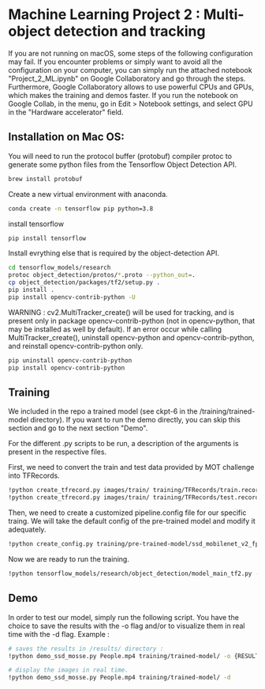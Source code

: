 
# Machine Learning Project 2 : Multi-object detection and tracking

If you are not running on macOS, some steps of the following configuration may fail. If you encounter problems or simply want to avoid all the configuration on your computer, you can simply run the attached notebook "Project_2_ML.ipynb" on Google Collaboratory and go through the steps.
Furthermore, Google Collaboratory allows to use powerful CPUs and GPUs, which makes the training and demos faster. If you run the notebook on Google Collab, in the menu, go in Edit > Notebook settings, and select GPU in the "Hardware accelerator" field.

## Installation on Mac OS: 

You will need to run the protocol buffer (protobuf) compiler protoc to generate some python files from the Tensorflow Object Detection API.
```bash
brew install protobuf
```

Create a new virtual environment with anaconda.
```bash
conda create -n tensorflow pip python=3.8
```

install tensorflow
```bash
pip install tensorflow
```

Install evrything else that is required by the object-detection API.
```bash
cd tensorflow_models/research
protoc object_detection/protos/*.proto --python_out=.
cp object_detection/packages/tf2/setup.py .
pip install .
pip install opencv-contrib-python -U
```

WARNING : cv2.MultiTracker_create() will be used for tracking, and is present only in package opencv-contrib-python (not in opencv-python, that may be installed as well by default).
If an error occur while calling MultiTracker_create(), uninstall opencv-python and opencv-contrib-python, and reinstall opencv-contrib-python only.
```bash
pip uninstall opencv-contrib-python
pip install opencv-contrib-python
```

## Training

We included in the repo a trained model (see ckpt-6 in the /training/trained-model directory). If you want to run the demo directly, you can skip this section and go to the next section "Demo".

For the different .py scripts to be run, a description of the arguments is present in the respective files.

First, we need to convert the train and test data provided by MOT challenge into TFRecords.
```bash
!python create_tfrecord.py images/train/ training/TFRecords/train.record training/TFRecords/label_map.pbtxt -f 10
!python create_tfrecord.py images/train/ training/TFRecords/test.record training/TFRecords/label_map.pbtxt -f 10
```

Then, we need to create a customized pipeline.config file for our specific traing. We will take the default config of the pre-trained model and modify it adequately.

```bash
!python create_config.py training/pre-trained-model/ssd_mobilenet_v2_fpnlite_320x320_coco17_tpu-8 training/TFRecords/label_map.pbtxt training/TFRecords training/trained-model
```

Now we are ready to run the training.
```bash
!python tensorflow_models/research/object_detection/model_main_tf2.py --model_dir training/trained-model/ --pipeline_config_path training/trained-model/pipeline.config --num_train_steps 5000
```

## Demo

In order to test our model, simply run the following script. You have the choice to save the results with the -o flag and/or to visualize them in real time with the -d flag.
Example :

```bash
# saves the results in /results/ directory :
!python demo_ssd_mosse.py People.mp4 training/trained-model/ -o {RESULT_PATH}

# display the images in real time.
!python demo_ssd_mosse.py People.mp4 training/trained-model/ -d
```